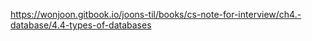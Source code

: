 https://wonjoon.gitbook.io/joons-til/books/cs-note-for-interview/ch4.-database/4.4-types-of-databases
